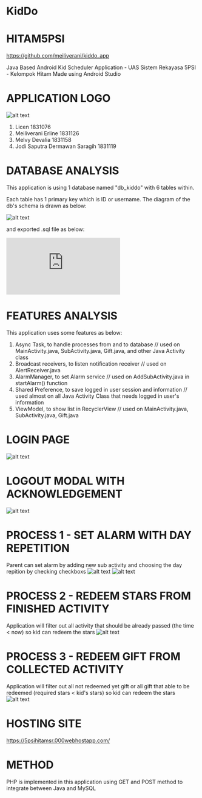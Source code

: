 # KidDo

# HITAM5PSI
https://github.com/meiliverani/kiddo_app

Java Based Android Kid Scheduler Application - UAS Sistem Rekayasa 5PSI - Kelompok Hitam
Made using Android Studio

# APPLICATION LOGO
![alt text](https://5psihitamsr.000webhostapp.com/logo.png)

1. Licen 1831076
2. Meiliverani Erline 1831126
3. Melvy Devalia 1831158
4. Jodi Saputra Dermawan Saragih 1831119

# DATABASE ANALYSIS
This application is using 1 database named "db_kiddo" with 6 tables within.

Each table has 1 primary key which is ID or username. 
The diagram of the db's schema is drawn as below:

![alt text](https://5psihitamsr.000webhostapp.com/db-schema.png)

and exported .sql file as below:

![alt text](https://5psihitamsr.000webhostapp.com/db_kiddo.sql)


# FEATURES ANALYSIS
This application uses some features as below:
1. Async Task, to handle processes from and to database // used on MainActivity.java, SubActivity.java, Gift.java, and other Java Activity class
2. Broadcast receivers, to listen notification receiver // used on AlertReceiver.java
3. AlarmManager, to set Alarm service // used on AddSubActivity.java in startAlarm() function
4. Shared Preference, to save logged in user session and information // used almost on all Java Activity Class that needs logged in user's information
5. ViewModel, to show list in RecyclerView // used on MainActivity.java, SubActivity.java, Gift.java

# LOGIN PAGE
![alt text](https://5psihitamsr.000webhostapp.com/login.png)

# LOGOUT MODAL WITH ACKNOWLEDGEMENT
![alt text](https://5psihitamsr.000webhostapp.com/logout.png)

# PROCESS 1 - SET ALARM WITH DAY REPETITION
Parent can set alarm by adding new sub activity and choosing the day repition by checking checkboxs
![alt text](https://5psihitamsr.000webhostapp.com/set-alarm.png)
![alt text](https://5psihitamsr.000webhostapp.com/alarm.png)

# PROCESS 2 - REDEEM STARS FROM FINISHED ACTIVITY
Application will filter out all activity that should be already passed (the time < now) so kid can redeem the stars
![alt text](https://5psihitamsr.000webhostapp.com/redeem-stars.png)

# PROCESS 3 - REDEEM GIFT FROM COLLECTED ACTIVITY
Application will filter out all not redeemed yet gift or all gift that able to be redeemed (required stars < kid's stars) so kid can redeem the stars
![alt text](https://5psihitamsr.000webhostapp.com/redeem-gift.png)

# HOSTING SITE
https://5psihitamsr.000webhostapp.com/

# METHOD
PHP is implemented in this application using GET and POST method to integrate between Java and MySQL


